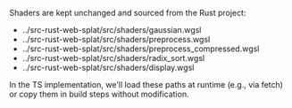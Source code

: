 Shaders are kept unchanged and sourced from the Rust project:

- ../src-rust-web-splat/src/shaders/gaussian.wgsl
- ../src-rust-web-splat/src/shaders/preprocess.wgsl
- ../src-rust-web-splat/src/shaders/preprocess_compressed.wgsl
- ../src-rust-web-splat/src/shaders/radix_sort.wgsl
- ../src-rust-web-splat/src/shaders/display.wgsl

In the TS implementation, we'll load these paths at runtime (e.g., via fetch) or copy them in build steps without modification.
